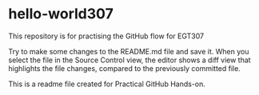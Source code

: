 # hello-world307
This repository is for practising the GitHub flow for EGT307

Try to make some changes to the README.md file and save it. When you select the file in
the Source Control view, the editor shows a diff view that highlights the file changes,
compared to the previously committed file.

This is a readme file created for Practical GitHub Hands-on.
